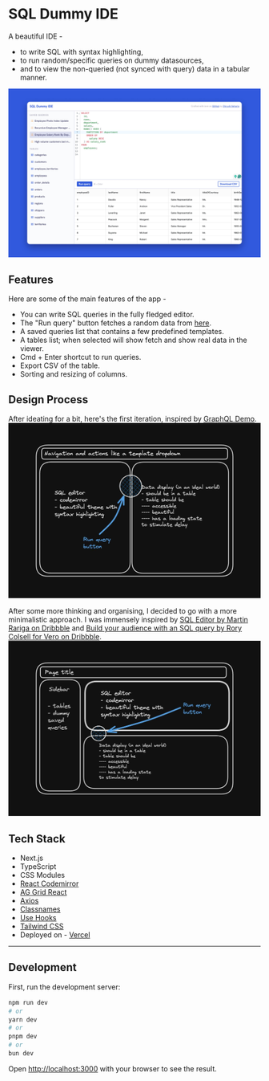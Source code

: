 # SQL Dummy IDE

A beautiful IDE -

- to write SQL with syntax highlighting,
- to run random/specific queries on dummy datasources,
- and to view the non-queried (not synced with query) data in a tabular manner.

![Screenshot of the application](./public/screenshot.jpg 'Screenshot of the application')

## Features

Here are some of the main features of the app -

- You can write SQL queries in the fully fledged editor.
- The "Run query" button fetches a random data from [here](https://github.com/graphql-compose/graphql-compose-examples/blob/master/examples/northwind/data/csv/README.md).
- A saved queries list that contains a few predefined templates.
- A tables list; when selected will show fetch and show real data in the viewer.
- Cmd + Enter shortcut to run queries.
- Export CSV of the table.
- Sorting and resizing of columns.

## Design Process

After ideating for a bit, here's the first iteration, inspired by [GraphQL Demo](https://graphql-demo.mead.io/).
![First iteration of the wireframe](./public/first-iteration.jpg 'First iteration of the wireframe')

After some more thinking and organising, I decided to go with a more minimalistic approach. I was immensely inspired by [SQL Editor by Martin Rariga on Dribbble](https://dribbble.com/shots/20127080-SQL-Editor) and [Build your audience with an SQL query by Rory Colsell for Vero on Dribbble](https://dribbble.com/shots/16135108-Build-your-audience-with-an-SQL-query).
![Second iteration of the wireframe](./public/second-iteration.jpg 'Second iteration of the wireframe')

## Tech Stack

- Next.js
- TypeScript
- CSS Modules
- [React Codemirror](https://uiwjs.github.io/react-codemirror/)
- [AG Grid React](https://www.npmjs.com/package/ag-grid-react)
- [Axios](https://www.npmjs.com/package/axios/)
- [Classnames](https://www.npmjs.com/package/classnames)
- [Use Hooks](https://usehooks.com/)
- [Tailwind CSS](https://tailwindcss.com/)
- Deployed on - [Vercel](https://vercel.com/)

---

## Development

First, run the development server:

```bash
npm run dev
# or
yarn dev
# or
pnpm dev
# or
bun dev
```

Open [http://localhost:3000](http://localhost:3000) with your browser to see the result.
